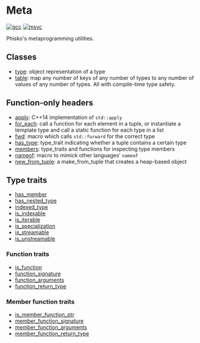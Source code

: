 # Meta

[![gcc](https://github.com/phisko/meta/actions/workflows/gcc.yml/badge.svg)](https://github.com/phisko/meta/actions/workflows/gcc.yml)
[![msvc](https://github.com/phisko/meta/actions/workflows/msvc.yml/badge.svg)](https://github.com/phisko/meta/actions/workflows/msvc.yml)

Phisko's metaprogramming utilities.

## Classes

* [type](type.md): object representation of a type
* [table](table.md): map any number of keys of any number of types to any number of values of any number of types. All with compile-time type safety.

## Function-only headers

* [apply](apply.md): C++14 implementation of `std::apply`
* [for_each](for_each.md): call a function for each element in a tuple, or instantiate a template type and call a static function for each type in a list
* [fwd](fwd.md): macro which calls `std::forward` for the correct type
* [has_type](has_type.md): type_trait indicating whether a tuple contains a certain type
* [members](member.mds): type_traits and functions for inspecting type members
* [nameof](nameof.md): macro to mimick other languages' `nameof`
* [new_from_tuple](new_from_tuple.md): a make_from_tuple that creates a heap-based object

## Type traits

* [has_member](traits/has_memer.md)
* [has_nested_type](traits/has_nested_type.md)
* [indexed_type](traits/indexed_type.md)
* [is_indexable](traits/is_indexable.md)
* [is_iterable](traits/is_iterable.md)
* [is_specialization](traits/is_specialization.md)
* [is_streamable](traits/is_streamable.md)
* [is_unstreamable](traits/is_unstreamable.md)

### Function traits

* [is_function](traits/is_function.md)
* [function_signature](traits/function_signature.md)
* [function_arguments](traits/function_arguments.md)
* [function_return_type](traits/function_return_type.md)

### Member function traits

* [is_member_function_ptr](traits/is_member_function_ptr.md)
* [member_function_signature](traits/member_function_signature.md)
* [member_function_arguments](traits/member_function_arguments.md)
* [member_function_return_type](traits/member_function_return_type.md)


